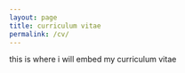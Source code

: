 ```yaml
---
layout: page
title: curriculum vitae
permalink: /cv/
---
```


this is where i will embed my curriculum vitae
